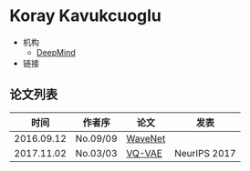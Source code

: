 # Koray Kavukcuoglu

- 机构
  - [DeepMind](../Institutions/DeepMind.md)
- 链接

## 论文列表

| 时间 | 作者序 | 论文 | 发表 |
|:-:|:-:|---|---|
| 2016.09.12 | No.09/09 | [WaveNet](../Models/TTS3_Vocoder/2016.09.12_WaveNet.md) |
| 2017.11.02 | No.03/03 | [VQ-VAE](../Modules/VQ/2017.11.02_VQ-VAE.md) | NeurIPS 2017 |